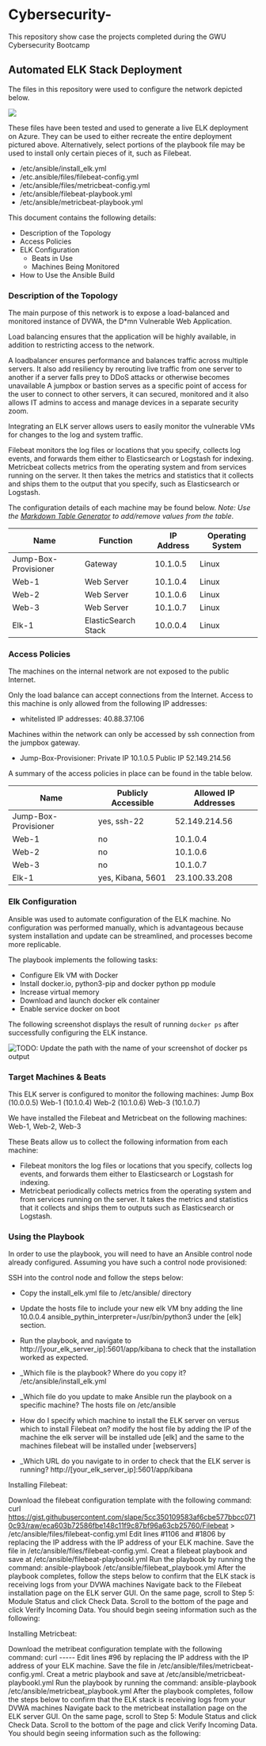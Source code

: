 # Cybersecurity-
This repository show case the projects completed during the GWU Cybersecurity Bootcamp 

## Automated ELK Stack Deployment

The files in this repository were used to configure the network depicted below.

![](images/Azure%20Cloud%20Security%20Diagram.draw)

These files have been tested and used to generate a live ELK deployment on Azure. They can be used to either recreate the entire deployment pictured above. Alternatively, select portions of the playbook file may be used to install only certain pieces of it, such as Filebeat.
  - /etc/ansible/install_elk.yml 
  - /etc.ansible/files/filebeat-config.yml
  - /etc/ansible/files/metricbeat-config.yml
  - /etc/ansible/filebeat-playbook.yml
  - /etc/ansible/metricbeat-playbook.yml

This document contains the following details:
- Description of the Topology
- Access Policies
- ELK Configuration
  - Beats in Use
  - Machines Being Monitored
- How to Use the Ansible Build


### Description of the Topology

The main purpose of this network is to expose a load-balanced and monitored instance of DVWA, the D*mn Vulnerable Web Application.

Load balancing ensures that the application will be highly available, in addition to restricting access to the network.

A loadbalancer ensures performance and balances traffic across multiple servers. It also add resiliency by rerouting live traffic from one server to another if a server falls prey to DDoS attacks or otherwise becomes unavailable 
A jumpbox or bastion serves as a specific point of access for the user to connect to other servers, it can secured, monitored and it also allows IT admins to access and manage devices in a separate security zoom. 

Integrating an ELK server allows users to easily monitor the vulnerable VMs for changes to the log and system traffic.

Filebeat monitors the log files or locations that you specify, collects log events, and forwards them either to Elasticsearch or Logstash for indexing.
Metricbeat collects metrics from the operating system and from services running on the server. It then takes the metrics and statistics that it collects and ships them to the output that you specify, such as Elasticsearch or Logstash.

The configuration details of each machine may be found below.
_Note: Use the [Markdown Table Generator](http://www.tablesgenerator.com/markdown_tables) to add/remove values from the table_.

| Name                 | Function             | IP Address  | Operating System |
|----------------------|----------------------|-------------|------------------|
| Jump-Box-Provisioner | Gateway              | 10.1.0.5    | Linux            |
| Web-1                | Web Server           | 10.1.0.4    | Linux            |
| Web-2                | Web Server           | 10.1.0.6    | Linux            |
| Web-3                | Web Server           | 10.1.0.7    | Linux            |
| Elk-1                | ElasticSearch Stack  | 10.0.0.4    | Linux            |

### Access Policies

The machines on the internal network are not exposed to the public Internet. 

Only the load balance can accept connections from the Internet. Access to this machine is only allowed from the following IP addresses:
- whitelisted IP addresses: 40.88.37.106

Machines within the network can only be accessed by ssh connection from the jumpbox gateway.
- Jump-Box-Provisioner: Private IP 10.1.0.5
                        Public IP  52.149.214.56

A summary of the access policies in place can be found in the table below.

| Name                | Publicly Accessible | Allowed IP Addresses  
|---------------------|---------------------|------------------------|
| Jump-Box-Provisioner| yes, ssh-22         | 52.149.214.56          |
| Web-1               | no                  | 10.1.0.4               |
| Web-2               | no                  | 10.1.0.6               |
| Web-3               | no                  | 10.1.0.7               |
| Elk-1               | yes, Kibana, 5601   | 23.100.33.208          |

### Elk Configuration

Ansible was used to automate configuration of the ELK machine. No configuration was performed manually, which is advantageous because system installation and update can be streamlined, and processes become more replicable. 

The playbook implements the following tasks:

- Configure Elk VM with Docker
- Install docker.io, python3-pip and docker python pp module
- Increase virtual memory
- Download and launch docker elk container
- Enable service docker on boot

The following screenshot displays the result of running `docker ps` after successfully configuring the ELK instance.

![TODO: Update the path with the name of your screenshot of docker ps output](Images/docker_ps_output.png)

### Target Machines & Beats
This ELK server is configured to monitor the following machines:
Jump Box (10.0.0.5)
Web-1    (10.1.0.4)
Web-2    (10.1.0.6)
Web-3    (10.1.0.7)

We have installed the Filebeat and Metricbeat on the following machines: Web-1, Web-2, Web-3

These Beats allow us to collect the following information from each machine:

- Filebeat monitors the log files or locations that you specify, collects log events, and forwards them either to Elasticsearch or Logstash for indexing.
- Metricbeat periodically collects metrics from the operating system and from services running on the server. It takes the metrics and statistics that it collects and ships them to outputs such as Elasticsearch or Logstash.

### Using the Playbook
In order to use the playbook, you will need to have an Ansible control node already configured. Assuming you have such a control node provisioned: 

SSH into the control node and follow the steps below:
- Copy the install_elk.yml file to /etc/ansible/ directory
- Update the hosts file to include your new elk VM bny adding the line 10.0.0.4 ansible_pythin_interpreter=/usr/bin/python3 under the [elk] section. 
- Run the playbook, and navigate to http://[your_elk_server_ip]:5601/app/kibana to check that the installation worked as expected.


- _Which file is the playbook? Where do you copy it? /etc/ansible/install_elk.yml
- _Which file do you update to make Ansible run the playbook on a specific machine? The hosts file on /etc/ansible 
-  How do I specify which machine to install the ELK server on versus which to install Filebeat on? modify the host file by adding the IP of the machine the elk server will be installed ude [elk]  and the same to the machines filebeat will be installed under [webservers]
- _Which URL do you navigate to in order to check that the ELK server is running? http://[your_elk_server_ip]:5601/app/kibana


Installing Filebeat:

Download the filebeat configuration template with the following command: curl https://gist.githubusercontent.com/slape/5cc350109583af6cbe577bbcc0710c93/raw/eca603b72586fbe148c11f9c87bf96a63cb25760/Filebeat > /etc/ansible/files/filebeat-config.yml
Edit lines #1106 and #1806 by replacing the IP address with the IP address of your ELK machine.
Save the file in  /etc/ansible/files/filebeat-config.yml.
Creat a filebeat playbook and save at /etc/ansible/filebeat-playbookl.yml
Run the playbook by running the command: ansible-playbook /etc/ansible/filebeat_playbook.yml
After the playbook completes, follow the steps below to confirm that the ELK stack is receiving logs from your DVWA machines
	Navigate back to the Filebeat installation page on the ELK server GUI.
	On the same page, scroll to Step 5: Module Status and click Check Data.
	Scroll to the bottom of the page and click Verify Incoming Data.
You should begin seeing information such as the following:


Installing Metricbeat:

Download the metribeat configuration template with the following command: curl -----
Edit lines #96 by replacing the IP address with the IP address of your ELK machine.
Save the file in  /etc/ansible/files/metricbeat-config.yml.
Creat a metric playbook and save at /etc/ansible/metricbeat-playbookl.yml
Run the playbook by running the command: ansible-playbook /etc/ansible/metricbeat_playbook.yml
After the playbook completes, follow the steps below to confirm that the ELK stack is receiving logs from your DVWA machines
	Navigate back to the metricbeat installation page on the ELK server GUI.
	On the same page, scroll to Step 5: Module Status and click Check Data.
	Scroll to the bottom of the page and click Verify Incoming Data.
You should begin seeing information such as the following:




